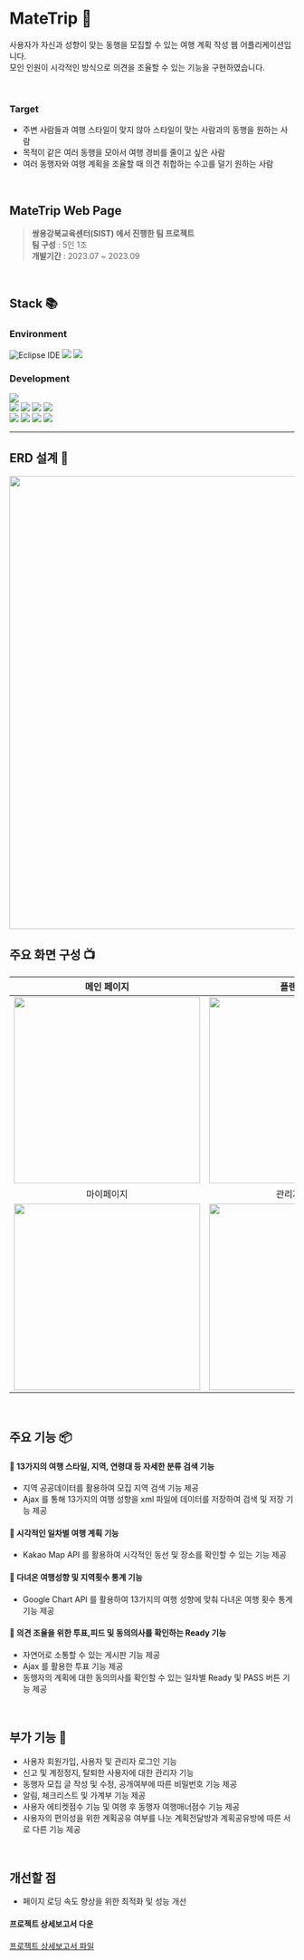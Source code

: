 # MateTrip 🚀
사용자가 자신과 성향이 맞는 동행을 모집할 수 있는 여행 계획 작성 웹 어플리케이션입니다. <br>
모인 인원이 시각적인 방식으로 의견을 조율할 수 있는 기능을 구현하였습니다.<br>

<br>

### Target
- 주변 사람들과 여행 스타일이 맞지 않아 스타일이 맞는 사람과의 동행을 원하는 사람 <br>
- 목적이 같은 여러 동행을 모아서 여행 경비를 줄이고 싶은 사람 <br>
- 여러 동행자와 여행 계획을 조율할 때 의견 취합하는 수고를 덜기 원하는 사람 <br>

<br>

## MateTrip Web Page
> **쌍용강북교육센터(SIST) 에서 진행한 팀 프로젝트** <br>
**팀 구성** : 5인 1조 <br>
**개발기간** : 2023.07 ~ 2023.09 <br>

<br>

## Stack 📚
<div align=left>
  
### Environment
  
![Eclipse IDE](https://img.shields.io/badge/Eclipse%20IDE-2C2255.svg?&style=for-the-badge&logo=Eclipse%20IDE&logoColor=white)
<img src="https://img.shields.io/badge/git-F05032?style=for-the-badge&logo=git&logoColor=white">
<img src="https://img.shields.io/badge/github-181717?style=for-the-badge&logo=github&logoColor=white">
<br>

### Development
<img src="https://img.shields.io/badge/java-007396?style=for-the-badge&logo=java&logoColor=white">
<br>
<img src="https://img.shields.io/badge/html5-E34F26?style=for-the-badge&logo=html5&logoColor=white">
<img src="https://img.shields.io/badge/css-1572B6?style=for-the-badge&logo=css3&logoColor=white">
<img src="https://img.shields.io/badge/javascript-F7DF1E?style=for-the-badge&logo=javascript&logoColor=black">
<img src="https://img.shields.io/badge/jquery-0769AD?style=for-the-badge&logo=jquery&logoColor=white">
<br>

<img src="https://img.shields.io/badge/MyBatis-D14836?style=for-the-badge&logo=MyBatis&logoColor=white">
<img src="https://img.shields.io/badge/oracle-F80000?style=for-the-badge&logo=oracle&logoColor=white">
<img src="https://img.shields.io/badge/spring-6DB33F?style=for-the-badge&logo=spring&logoColor=white">
<img src="https://img.shields.io/badge/bootstrap-7952B3?style=for-the-badge&logo=bootstrap&logoColor=white">
<br>
  
</div>

---

## ERD 설계 📱

<img width="800" src="https://github.com/wanghoreng/SIST_MateTrip/assets/140323690/e4f7539d-5536-49d8-ab35-f27c0857add6.jpeg"/>
<br>

## 주요 화면 구성 📺
| 메인 페이지  |  플랜 페이지   |
| :-------------------------------------------: | :------------: |
|  <img width="329" src="https://github.com/wanghoreng/SIST_MateTrip/assets/140323690/3c960021-fa85-44cd-bf61-b645c9d3dee7.png"/> |  <img width="329" src="https://github.com/wanghoreng/SIST_MateTrip/assets/140323690/a2a0e109-d5fc-49c4-9188-43cc2551c064.png"/>|  
| 마이페이지   |  관리자 페이지   |  
| <img width="329" src="https://github.com/wanghoreng/SIST_MateTrip/assets/140323690/a35577d1-248a-4f6b-bfb9-279d62daf029.png"/>   |  <img width="329" src="https://github.com/wanghoreng/SIST_MateTrip/assets/140323690/0f6d7f1a-02b5-4961-a52a-2525f2e6565b.png"/>     |


<br>

## 주요 기능 📦
#### 🌟 13가지의 여행 스타일, 지역, 연령대 등 자세한 분류 검색 기능 
- 지역 공공데이터를 활용하여 모집 지역 검색 기능 제공
- Ajax 를 통해 13가지의 여행 성향을 xml 파일에 데이터를 저장하여 검색 및 저장 기능 제공

#### 🌟 시각적인 일차별 여행 계획 기능
- Kakao Map API 를 활용하여 시각적인 동선 및 장소를 확인할 수 있는 기능 제공
  
#### 🌟 다녀온 여행성향 및 지역횟수 통계 기능 
- Google Chart API 를 활용하여 13가지의 여행 성향에 맞춰 다녀온 여행 횟수 통계 기능 제공

#### 🌟 의견 조율을 위한 투표,피드 및 동의의사를 확인하는 Ready 기능 
- 자연어로 소통할 수 있는 게시판 기능 제공
- Ajax 를 활용한 투표 기능 제공
- 동행자의 계획에 대한 동의의사를 확인할 수 있는 일차별 Ready 및 PASS 버튼 기능 제공

<br>

## 부가 기능 📂
- 사용자 회원가입, 사용자 및 관리자 로그인 기능
- 신고 및 계정정지, 탈퇴한 사용자에 대한 관리자 기능
- 동행자 모집 글 작성 및 수정, 공개여부에 따른 비밀번호 기능 제공 
- 알림, 체크리스트 및 가계부 기능 제공
- 사용자 에티켓점수 기능 및 여행 후 동행자 여행매너점수 기능 제공
- 사용자의 편의성을 위한 계획공유 여부를 나눈 계획전달방과 계획공유방에 따른 서로 다른 기능 제공

<br>

## 개선할 점 
- 페이지 로딩 속도 향상을 위한 최적화 및 성능 개선 



#### 프로젝트 상세보고서 다운
<a href="https://github.com/wanghoreng/SIST_MateTrip/files/12905432/1._._._33.pdf">프로젝트 상세보고서 파일</a>
